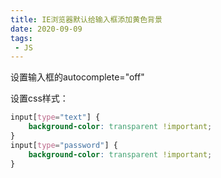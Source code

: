 ```yaml
---
title: IE浏览器默认给输入框添加黄色背景
date: 2020-09-09
tags:
 - JS
---
```


设置输入框的autocomplete="off"

设置css样式：

```css
input[type="text"] {
    background-color: transparent !important;
}
input[type="password"] {
    background-color: transparent !important;
}
```

